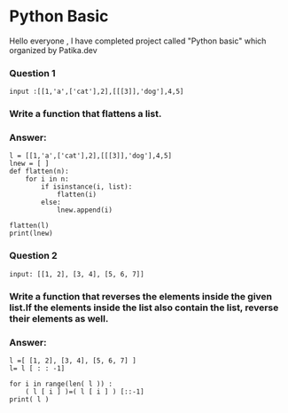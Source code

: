 # Python Basic

Hello everyone , I have completed project called "Python basic" which organized by Patika.dev


### Question 1

`input :[[1,'a',['cat'],2],[[[3]],'dog'],4,5]  `

### Write a function that flattens a list.

### Answer:

    l = [[1,'a',['cat'],2],[[[3]],'dog'],4,5]
    lnew = [ ]
    def flatten(n):
        for i in n:
            if isinstance(i, list):
                flatten(i)
            else:
                lnew.append(i)
    
    flatten(l)
    print(lnew)



### Question 2

`input: [[1, 2], [3, 4], [5, 6, 7]]`

### Write a function that reverses the elements inside the given list.If the elements inside the list also contain the list, reverse their elements as well.

### Answer:

    l =[ [1, 2], [3, 4], [5, 6, 7] ]
    l= l [ : : -1]
    
    for i in range(len( l )) :
        ( l [ i ] )=( l [ i ] ) [::-1]
    print( l )

